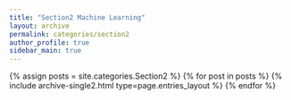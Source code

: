 ```yaml
---
title: "Section2 Machine Learning"
layout: archive
permalink: categories/section2
author_profile: true
sidebar_main: true
---
```


{% assign posts = site.categories.Section2 %}
{% for post in posts %} {% include archive-single2.html type=page.entries_layout %} {% endfor %}
